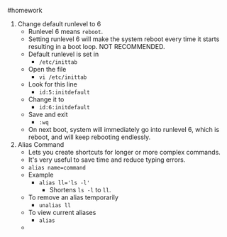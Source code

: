 #homework 
1. Change default runlevel to 6
	* Runlevel 6 means `reboot`.
	* Setting runlevel 6 will make the system reboot every time it starts resulting in a boot loop. NOT RECOMMENDED.
	* Default runlevel is set in
		* `/etc/inittab`
	* Open the file
		* `vi /etc/inittab`
	* Look for this line
		* `id:5:initdefault`
	* Change it to
		* `id:6:initdefault`
	* Save and exit
		* `:wq`
	* On next boot, system will immediately go into runlevel 6, which is reboot, and will keep rebooting endlessly.
2. Alias Command
	* Lets you create shortcuts for longer or more complex commands.
	* It's very useful to save time and reduce typing errors.
	*  `alias name=command`
	* Example
		* `alias ll='ls -l'`
			* Shortens `ls -l` to `ll`.
	* To remove an alias temporarily
		* `unalias ll`
	* To view current aliases
		* `alias`
	* 

